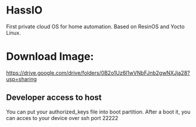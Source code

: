 # HassIO
First private cloud OS for home automation. Based on ResinOS and Yocto Linux.

# Download Image:
https://drive.google.com/drive/folders/0B2o1Uz6l1wVNbFJnb2gwNXJja28?usp=sharing

## Developer access to host
You can put your authorized_keys file into boot partition. After a boot it, you can acces to your device over ssh port 22222

